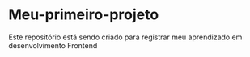 # Meu-primeiro-projeto
Este repositório está sendo criado para registrar meu aprendizado em desenvolvimento Frontend

